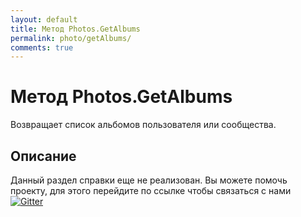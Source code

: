 ```yaml
---
layout: default
title: Метод Photos.GetAlbums
permalink: photo/getAlbums/
comments: true
---
```

# Метод Photos.GetAlbums
Возвращает список альбомов пользователя или сообщества.

## Описание
Данный раздел справки еще не реализован. Вы  можете помочь проекту, для этого перейдите по ссылке чтобы связаться с нами [![Gitter](https://badges.gitter.im/Join%20Chat.svg)](https://gitter.im/vknet/vk?utm_source=badge&utm_medium=badge&utm_campaign=pr-badge)
